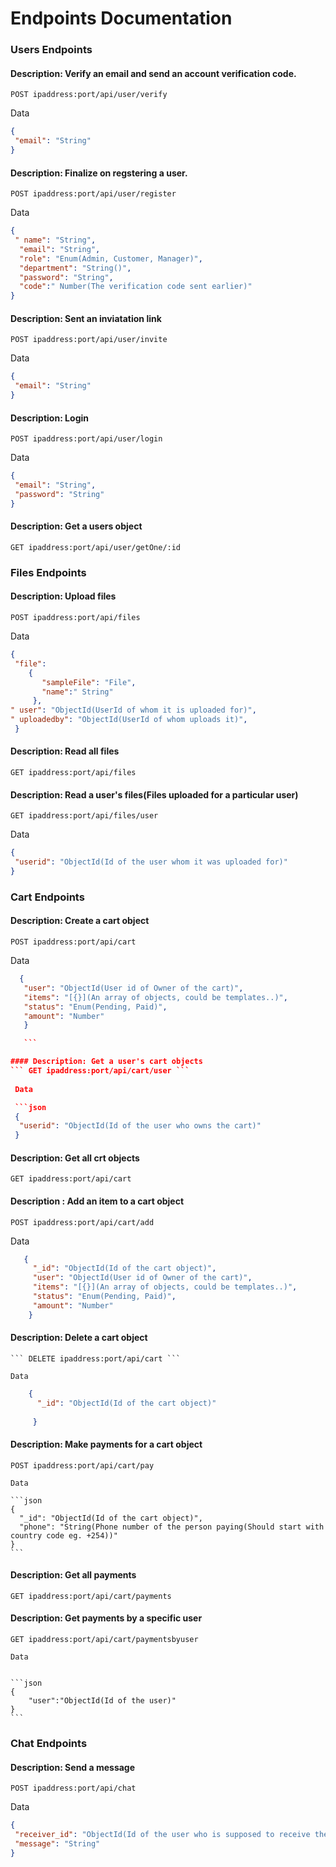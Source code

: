 
# Endpoints Documentation
 ### Users Endpoints
 
 #### Description: Verify an email and send an account verification code.

 ``` POST ipaddress:port/api/user/verify ```

 Data 
 ```json
 {
  "email": "String"
 }
 ```
 
 #### Description: Finalize on regstering a user. 
 ``` POST ipaddress:port/api/user/register ```

 Data

 ```json
 {
  " name": "String",
   "email": "String",
   "role": "Enum(Admin, Customer, Manager)",
   "department": "String()",
   "password": "String",
   "code":" Number(The verification code sent earlier)"
 }
 ```

 #### Description: Sent an inviatation link
 ``` POST ipaddress:port/api/user/invite ```
 
 Data 
 ```json
 {
  "email": "String"
 }
 ```

 #### Description: Login
 ``` POST ipaddress:port/api/user/login ```
 
 Data 
 ```json
 {
  "email": "String",
  "password": "String"
 }

```
#### Description: Get a users object
 ``` GET ipaddress:port/api/user/getOne/:id ```

### Files Endpoints

#### Description: Upload files
  ``` POST ipaddress:port/api/files ```
  
  Data
  ```json
  {
   "file":
      {
         "sampleFile": "File",
         "name":" String"
       },
  " user": "ObjectId(UserId of whom it is uploaded for)",
  " uploadedby": "ObjectId(UserId of whom uploads it)",
   }
   ```

#### Description: Read all files
   ``` GET ipaddress:port/api/files ```

#### Description: Read a user's files(Files uploaded for a particular user)
   ``` GET ipaddress:port/api/files/user ```
   
   Data 

   ```json
   {
    "userid": "ObjectId(Id of the user whom it was uploaded for)"
   }
   ```



 ### Cart Endpoints

 #### Description: Create a cart object
  ``` POST ipaddress:port/api/cart ```
  
  Data 
  ```json
    {
     "user": "ObjectId(User id of Owner of the cart)",
     "items": "[{}](An array of objects, could be templates..)",
     "status": "Enum(Pending, Paid)",
     "amount": "Number"
     }

     ```

#### Description: Get a user's cart objects
  ``` GET ipaddress:port/api/cart/user ```
   
   Data 

   ```json
   {
    "userid": "ObjectId(Id of the user who owns the cart)"
   }
   ```
  
  #### Description: Get all crt objects
   ``` GET ipaddress:port/api/cart ```
   
  #### Description : Add an item to a cart object
   ```POST ipaddress:port/api/cart/add ```
   
   Data
```json 
   {
     "_id": "ObjectId(Id of the cart object)",
     "user": "ObjectId(User id of Owner of the cart)",
     "items": "[{}](An array of objects, could be templates..)",
     "status": "Enum(Pending, Paid)",
     "amount": "Number"
    }
```

#### Description: Delete a cart object
    ``` DELETE ipaddress:port/api/cart ```
    
    Data 

```json
    {
      "_id": "ObjectId(Id of the cart object)"
     
     }
 ```

#### Description: Make payments for a cart object
   ``` POST ipaddress:port/api/cart/pay ```
    
    Data 

    ```json
    {
      "_id": "ObjectId(Id of the cart object)",
      "phone": "String(Phone number of the person paying(Should start with country code eg. +254))"
    }
    ```

#### Description: Get all payments
  ``` GET ipaddress:port/api/cart/payments ```

#### Description: Get payments by a specific user 
   ``` GET ipaddress:port/api/cart/paymentsbyuser ```
    
    Data 
    

    ```json
    {
        "user":"ObjectId(Id of the user)"
    }
    ```


### Chat Endpoints
 
 #### Description: Send a message
  ``` POST ipaddress:port/api/chat ```
  
  Data 
  ```json
  {
   "receiver_id": "ObjectId(Id of the user who is supposed to receive the message)",
   "message": "String"
  } 
  ```
